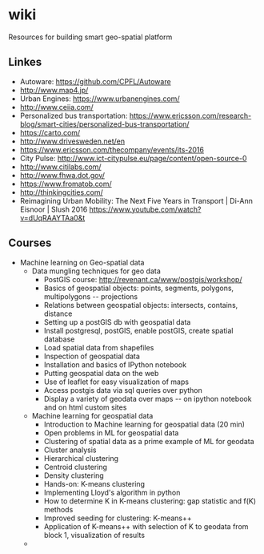 # wiki
Resources for building smart geo-spatial platform

## Linkes
  * Autoware: https://github.com/CPFL/Autoware
  * http://www.map4.jp/
  * Urban Engines: https://www.urbanengines.com/
  * http://www.ceiia.com/
  * Personalized bus transportation: https://www.ericsson.com/research-blog/smart-cities/personalized-bus-transportation/
  * https://carto.com/
  * http://www.drivesweden.net/en
  * https://www.ericsson.com/thecompany/events/its-2016
  * City Pulse: http://www.ict-citypulse.eu/page/content/open-source-0
  * http://www.citilabs.com/
  * http://www.fhwa.dot.gov/
  * https://www.fromatob.com/
  * http://thinkingcities.com/
  * Reimagining Urban Mobility: The Next Five Years in Transport | Di-Ann Eisnoor | Slush 2016 https://www.youtube.com/watch?v=dUqRAAYTAa0&t


## Courses
  * Machine learning on Geo-spatial data
    * Data mungling techniques for geo data
      * PostGIS course: http://revenant.ca/www/postgis/workshop/
	  * Basics of geospatial objects: points, segments, polygons, multipolygons -- projections
      * Relations between geospatial objects: intersects, contains, distance
	  * Setting up a postGIS db with geospatial data
	  * Install postgresql, postGIS, enable postGIS, create spatial database
	  * Load spatial data from shapefiles
	  * Inspection of geospatial data
	  * Installation and basics of IPython notebook
	  * Putting geospatial data on the web
	  * Use of leaflet for easy visualization of maps
	  * Access postgis data via sql queries over python
	  * Display a variety of geodata over maps -- on ipython notebook and on html custom sites
	* Machine learning for geospatial data
	  * Introduction to Machine learning for geospatial data (20 min)
	  * Open problems in ML for geospatial data
	  * Clustering of spatial data as a prime example of ML for geodata
	  * Cluster analysis
	  * Hierarchical clustering
	  * Centroid clustering
	  * Density clustering
	  * Hands-on: K-means clustering
	  * Implementing Lloyd's algorithm in python
	  * How to determine K in K-means clustering: gap statistic and f(K) methods
	  * Improved seeding for clustering: K-means++
	  * Application of K-means++ with selection of K to geodata from block 1, visualization of results
	* 

